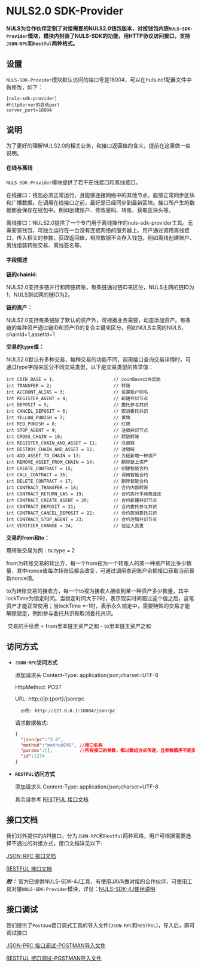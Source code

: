# NULS2.0 SDK-Provider

**NULS为合作伙伴定制了对接需要的NULS2.0钱包版本，对接钱包内嵌`NULS-SDK-Provider`模块，模块内封装了NULS-SDK的功能，用HTTP协议访问接口，支持`JSON—RPC`和`Restful`两种格式。**

## 设置

​	`NULS-SDK-Provider`模块默认访问的端口号是18004，可以在nuls.ncf配置文件中做修改，如下：

```
[nuls-sdk-provider]
#httpServer的启动port
server_port=18004
```

## 说明

​	为了更好的理解NULS2.0的相关业务，和接口返回值的含义，提前在这里做一些说明。

#### 在线与离线

`NULS-SDK-Provider`模块提供了若干在线接口和离线接口。

在线接口：钱包必须正常运行，且能够连接网络中的其他节点，能够正常同步区块和广播数据。在调用在线接口之前，最好是已经同步到最新区块。接口所产生的数据都会保存在钱包中。例如创建账户、修改密码、转账、获取区块头等。

离线接口：NULS2.0提供了一个专门用于离线操作的nuls-sdk-provider工具。无需安装钱包，可独立运行在一台没有连接网络的服务器上。用户通过调用离线接口，传入相关的参数，获取返回值，相应数据不会存入钱包。例如离线创建账户、离线组装转账交易、离线签名等。

#### 字段描述

**链的chainId:**

​	NULS2.0支持多链并行和跨链转账，每条链通过链ID来区分，NULS主网的链ID为1，NULS测试网的链ID为2。

**链的资产：**

​	NULS2.0支持每条链除了默认的资产外，可根据业务需要，动态添加资产。每条链的每种资产通过链ID和资产ID的复合主键来区分。例如NULS主网的NULS，chainId=1,assetId=1

**交易的type值：**

​	NULS2.0默认有多种交易，每种交易的功能不同，调用接口查询交易详情时，可通过type字段来区分不同交易类型，以下是交易类型的枚举值：

```
int COIN_BASE = 1;						// coinBase出块奖励
int TRANSFER = 2;						// 转账
int ACCOUNT_ALIAS = 3;					// 设置账户别名
int REGISTER_AGENT = 4;					// 新建共识节点
int DEPOSIT = 5;						// 委托参与共识
int CANCEL_DEPOSIT = 6;					// 取消委托共识
int YELLOW_PUNISH = 7;					// 黄牌
int RED_PUNISH = 8;						// 红牌
int STOP_AGENT = 9;						// 注销共识节点
int CROSS_CHAIN = 10;					// 跨链转账
int REGISTER_CHAIN_AND_ASSET = 11;		// 注册链
int DESTROY_CHAIN_AND_ASSET = 12;		// 注销链
int ADD_ASSET_TO_CHAIN = 13;			// 为链新增一种资产
int REMOVE_ASSET_FROM_CHAIN = 14;		// 删除链上资产
int CREATE_CONTRACT = 15;				// 创建智能合约
int CALL_CONTRACT = 16;					// 调用智能合约
int DELETE_CONTRACT = 17;				// 删除智能合约
int CONTRACT_TRANSFER = 18;				// 合约内部转账
int CONTRACT_RETURN_GAS = 19;			// 合约执行手续费返还
int CONTRACT_CREATE_AGENT = 20;			// 合约新建共识节点
int CONTRACT_DEPOSIT = 21;				// 合约委托参与共识
int CONTRACT_CANCEL_DEPOSIT = 22;		// 合约取消委托共识
int CONTRACT_STOP_AGENT = 23;			// 合约注销共识节点
int VERIFIER_CHANGE = 24;				// 验证人变更
```

**交易的from和to：**

用转账交易为例：tx.type = 2

​	from为转账交易的转出方，每一个from视为一个转账人的某一种资产转出多少数量，其中nonce值每次转账后都会改变，可通过调用查询账户余额接口获取当前最新nonce值。

​	to为转账交易的接收方，每一个to视为接收人接收到某一种资产多少数量，其中lockTime为锁定时间。当锁定时间大于0时，表示现实时间超过这个值之后，这笔资产才能正常使用；当lockTime =-1时，表示永久锁定中，需要特殊的交易才能解除锁定，例如参与委托共识和取消委托共识。

​	交易的手续费 = from里本链主资产之和 - to里本链主资产之和


## 访问方式

- **`JSON-RPC`访问方式**

     添加请求头 Content-Type: application/json;charset=UTF-8
     
     HttpMethod: POST
     
     URL: http://${ip}:${port}/jsonrpc 
     
        示例: http://127.0.0.1:18004/jsonrpc
     
     请求数据格式: 
     
     ```json
     {
       "jsonrpc":"2.0",
       "method":"methodCMD", //接口名称
       "params":[],          //所有接口的参数，都以数组方式传递，且参数顺序不能变，若参数是非必填，也必须填入null占位
       "id":1234
     }
     ```

- **`RESTFUL`访问方式**

     添加请求头 Content-Type: application/json;charset=UTF-8
     
     其余请参考 [RESTFUL 接口文档](https://github.com/nuls-io/nuls-sdk-provider/blob/master/documents/nuls-sdk-provider_RESTFUL.md)


## 接口文档

我们对外提供的API接口，分为`JSON-RPC`和`Restful`两种风格，用户可根据需要选择不通过的对接方式，接口文档详见以下: 

[JSON-RPC 接口文档](https://github.com/nuls-io/nuls-sdk-provider/blob/master/documents/nuls-sdk-provider_JSONRPC.md)

[RESTFUL 接口文档](https://github.com/nuls-io/nuls-sdk-provider/blob/master/documents/nuls-sdk-provider_RESTFUL.md)

_**附：**_ 官方已提供NULS-SDK-4J工具，有使用JAVA做对接的合作伙伴，可使用工具对接`NULS-SDK-Provider`模块，详见：[NULS-SDK-4J使用说明](https://github.com/nuls-io/nuls-v2-sdk4j/blob/master/README.md)

## 接口调试

我们提供了`Postman`接口调式工具的导入文件(`JSON-RPC`和`RESTFUL`)，导入后，即可调试接口

[JSON-PRC 接口调试-POSTMAN导入文件](https://github.com/nuls-io/nuls-sdk-provider/blob/master/documents/nuls-sdk-provider_Postman_JSONRPC.json)

[RESTFUL 接口调试-POSTMAN导入文件](https://github.com/nuls-io/nuls-sdk-provider/blob/master/documents/nuls-sdk-provider_Postman_RESTFUL.json)


